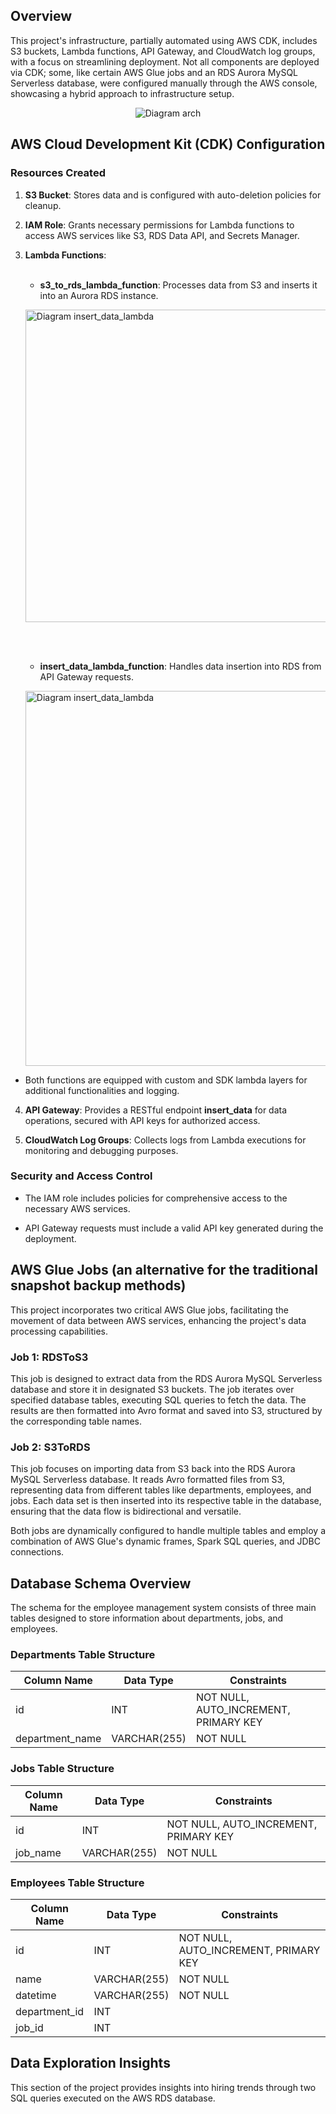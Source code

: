 Overview
---------------------------------------------

This project's infrastructure, partially automated using AWS CDK, includes S3 buckets, Lambda functions, 
API Gateway, and CloudWatch log groups, with a focus on streamlining deployment. 
Not all components are deployed via CDK; 
some, like certain AWS Glue jobs and an RDS Aurora MySQL Serverless database, 
were configured manually through the AWS console, showcasing a hybrid approach to infrastructure setup. 

<p align="center">
  <img src="docs/init.drawio.svg" alt="Diagram arch">
</p>

## AWS Cloud Development Kit (CDK) Configuration

### Resources Created

1.  **S3 Bucket**: Stores data and is configured with auto-deletion policies for cleanup.
    
2.  **IAM Role**: Grants necessary permissions for Lambda functions to access AWS services like S3, RDS Data API, and Secrets Manager.
    
   3.  **Lambda Functions**:
       <br><br>    
    
       *   **s3\_to\_rds\_lambda\_function**: Processes data from S3 and inserts it into an Aurora RDS instance.
       <p align="left">
           <img src="docs/s3_to_rds_lambda.svg" alt="Diagram insert_data_lambda" width="750" height="500">
       </p>
       
       <br><br>
        
       *   **insert\_data\_lambda\_function**: Handles data insertion into RDS from API Gateway requests.
       <p align="left">
             <img src="docs/insert_data_lambda.svg" alt="Diagram insert_data_lambda" width="500" height="600">
       </p>
        
  *   Both functions are equipped with custom and SDK lambda layers for additional functionalities and logging.
        
4.  **API Gateway**: Provides a RESTful endpoint **insert\_data** for data operations, secured with API keys for authorized access.
    
5.  **CloudWatch Log Groups**: Collects logs from Lambda executions for monitoring and debugging purposes.
    

### Security and Access Control

*   The IAM role includes policies for comprehensive access to the necessary AWS services.
    
*   API Gateway requests must include a valid API key generated during the deployment.


AWS Glue Jobs (an alternative for the traditional snapshot backup methods)
---------------------------

This project incorporates two critical AWS Glue jobs, facilitating the movement of data between AWS services, enhancing the project's data processing capabilities.

### Job 1: RDSToS3

This job is designed to extract data from the RDS Aurora MySQL Serverless database and store it in designated S3 buckets. The job iterates over specified database tables, executing SQL queries to fetch the data. The results are then formatted into Avro format and saved into S3, structured by the corresponding table names.

### Job 2: S3ToRDS

This job focuses on importing data from S3 back into the RDS Aurora MySQL Serverless database. It reads Avro formatted files from S3, representing data from different tables like departments, employees, and jobs. Each data set is then inserted into its respective table in the database, ensuring that the data flow is bidirectional and versatile.

Both jobs are dynamically configured to handle multiple tables and employ a combination of AWS Glue's dynamic frames, Spark SQL queries, and JDBC connections.


## Database Schema Overview

The schema for the employee management system consists of three main tables designed to store information about departments, jobs, and employees.

### Departments Table Structure

| Column Name     | Data Type        | Constraints                  |
|-----------------|------------------|------------------------------|
| id              | INT              | NOT NULL, AUTO_INCREMENT, PRIMARY KEY |
| department_name | VARCHAR(255)     | NOT NULL                     |

### Jobs Table Structure

| Column Name | Data Type    | Constraints                  |
|-------------|--------------|------------------------------|
| id          | INT          | NOT NULL, AUTO_INCREMENT, PRIMARY KEY |
| job_name    | VARCHAR(255) | NOT NULL                     |

### Employees Table Structure

| Column Name   | Data Type    | Constraints                  |
|---------------|--------------|------------------------------|
| id            | INT          | NOT NULL, AUTO_INCREMENT, PRIMARY KEY |
| name          | VARCHAR(255) | NOT NULL                     |
| datetime      | VARCHAR(255) | NOT NULL                     |
| department_id | INT          |                              |
| job_id        | INT          |                              |


Data Exploration Insights
---------------------------

This section of the project provides insights into hiring trends through two SQL queries executed on the AWS RDS database.
